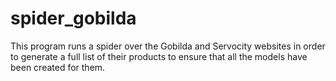 # spider_gobilda
This program runs a spider over the Gobilda and Servocity websites in order to generate a full list of their products to ensure that all the models have been created for them.
